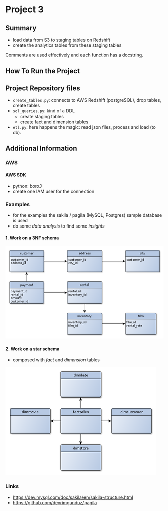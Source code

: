 # Project 3

## Summary
* load data from S3 to staging tables on Redshift
* create the analytics tables from these staging tables

Comments are used effectively and each function has a docstring.

## How To Run the Project

## Project Repository files
* `create_tables.py`: connects to AWS Redshift (postgreSQL), drop tables, create tables
* `sql_queries.py`: kind of a DDL
    * create staging tables
    * create fact and dimension tables
* `etl.py`: here happens the magic: read json files, process and load (to db).

## Additional Information

### AWS

#### AWS SDK
* python: _boto3_
* create one IAM user for the connection

### Examples
* for the examples the sakila / pagila (MySQL, Postgres) sample database is used
* do some _data analysis_ to find some _insights_

#### 1. Work on a 3NF schema
![3NF-schema](3NF-schema.png)

#### 2. Work on a star schema
* composed with _fact_ and _dimension_ tables

![star-schema](star-schema.png)

### Links
* https://dev.mysql.com/doc/sakila/en/sakila-structure.html
* https://github.com/devrimgunduz/pagila


